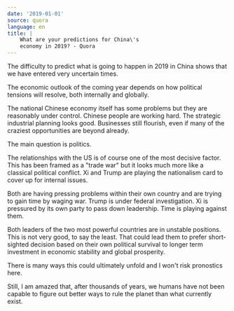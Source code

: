 ```yaml
---
date: '2019-01-01'
source: quora
language: en
title: |
    What are your predictions for China\'s
    economy in 2019? - Quora
---
```


The difficulty to predict what is going to happen in 2019 in China shows
that we have entered very uncertain times.

The economic outlook of the coming year depends on how political
tensions will resolve, both internally and globally.

The national Chinese economy itself has some problems but they are
reasonably under control. Chinese people are working hard. The strategic
industrial planning looks good. Businesses still flourish, even if many
of the craziest opportunities are beyond already.

The main question is politics.

The relationships with the US is of course one of the most decisive
factor. This has been framed as a "trade war" but it looks much more
like a classical political conflict. Xi and Trump are playing the
nationalism card to cover up for internal issues.

Both are having pressing problems within their own country and are
trying to gain time by waging war. Trump is under federal investigation.
Xi is pressured by its own party to pass down leadership. Time is
playing against them.

Both leaders of the two most powerful countries are in unstable
positions. This is not very good, to say the least. That could lead them
to prefer short-sighted decision based on their own political survival
to longer term investment in economic stability and global prosperity.

There is many ways this could ultimately unfold and I won\'t risk
pronostics here.

Still, I am amazed that, after thousands of years, we humans have not
been capable to figure out better ways to rule the planet than what
currently exist.
